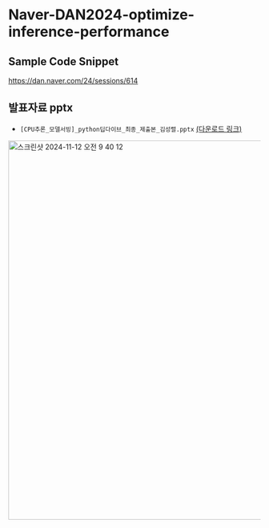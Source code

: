 # Naver-DAN2024-optimize-inference-performance

## Sample Code Snippet

https://dan.naver.com/24/sessions/614


## 발표자료 pptx

* `[CPU추론_모델서빙]_python딥다이브_최종_제출본_김성렬.pptx` [(다운로드 링크)](https://github.com/user-attachments/files/17770027/CPU._._python._._._.pptx)


<img width="756" alt="스크린샷 2024-11-12 오전 9 40 12" src="https://github.com/user-attachments/assets/b1743218-403c-457e-966b-9af9fddf0883">
